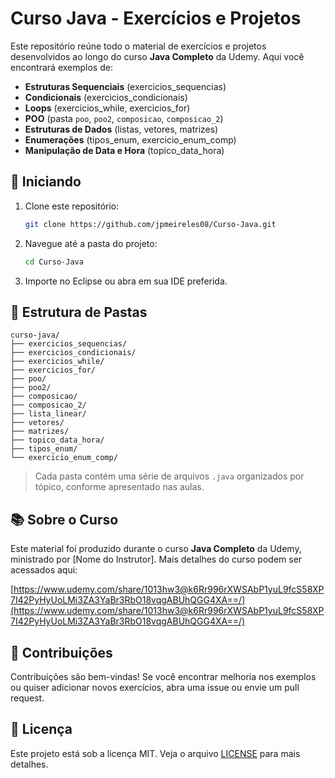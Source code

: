 # Curso Java - Exercícios e Projetos

Este repositório reúne todo o material de exercícios e projetos desenvolvidos ao longo do curso **Java Completo** da Udemy. Aqui você encontrará exemplos de:

- **Estruturas Sequenciais** (exercicios\_sequencias)
- **Condicionais** (exercicios\_condicionais)
- **Loops** (exercicios\_while, exercicios\_for)
- **POO** (pasta `poo`, `poo2`, `composicao`, `composicao_2`)
- **Estruturas de Dados** (listas, vetores, matrizes)
- **Enumerações** (tipos\_enum, exercicio\_enum\_comp)
- **Manipulação de Data e Hora** (topico\_data\_hora)

## 🚀 Iniciando

1. Clone este repositório:

   ```bash
   git clone https://github.com/jpmeireles08/Curso-Java.git
   ```

2. Navegue até a pasta do projeto:

   ```bash
   cd Curso-Java
   ```

3. Importe no Eclipse ou abra em sua IDE preferida.

## 📁 Estrutura de Pastas

```text
curso-java/
├── exercicios_sequencias/
├── exercicios_condicionais/
├── exercicios_while/
├── exercicios_for/
├── poo/
├── poo2/
├── composicao/
├── composicao_2/
├── lista_linear/
├── vetores/
├── matrizes/
├── topico_data_hora/
├── tipos_enum/
└── exercicio_enum_comp/
```

> Cada pasta contém uma série de arquivos `.java` organizados por tópico, conforme apresentado nas aulas.

## 📚 Sobre o Curso

Este material foi produzido durante o curso **Java Completo** da Udemy, ministrado por [Nome do Instrutor]. Mais detalhes do curso podem ser acessados aqui:

[https://www.udemy.com/share/1013hw3@k6Rr996rXWSAbP1yuL9fcS58XP7I42PyHyUoLMi3ZA3YaBr3RbO18vqgABUhQGG4XA==/](https://www.udemy.com/share/1013hw3@k6Rr996rXWSAbP1yuL9fcS58XP7I42PyHyUoLMi3ZA3YaBr3RbO18vqgABUhQGG4XA==/)

## 📝 Contribuições

Contribuições são bem-vindas! Se você encontrar melhoria nos exemplos ou quiser adicionar novos exercícios, abra uma issue ou envie um pull request.

## 📜 Licença

Este projeto está sob a licença MIT. Veja o arquivo [LICENSE](LICENSE) para mais detalhes.


